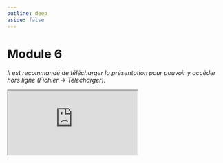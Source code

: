 ```yaml
---
outline: deep
aside: false
---
```

# Module 6

*Il est recommandé de télécharger la présentation pour pouvoir y accéder hors ligne (Fichier -> Télécharger).*

<iframe src="https://docs.google.com/presentation/d/1JtHoEJIT-jYJZcKyzykAeSN9Pqif-RtN/edit?usp=sharing&ouid=101914884112510485401&rtpof=true&sd=true"></iframe>